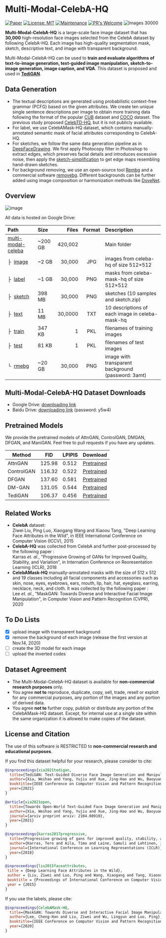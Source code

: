 # Multi-Modal-CelebA-HQ

[![Paper](http://img.shields.io/badge/paper-preprint-blue.svg)](https://arxiv.org/abs/2012.03308)
[![License: MIT](https://img.shields.io/badge/License-MIT-blue.svg)](https://opensource.org/licenses/MIT)
[![Maintenance](https://img.shields.io/badge/Maintained%3F-yes-blue.svg)](https://GitHub.com/Naereen/StrapDown.js/graphs/commit-activity)
[![PR's Welcome](https://img.shields.io/badge/PRs-welcome-blue.svg?style=flat)](http://makeapullrequest.com) 
![Images 30000](https://img.shields.io/badge/images-30,000-blue.svg?style=flat)

**Multi-Modal-CelebA-HQ** is a large-scale face image dataset that has **30,000** high-resolution face images selected from the CelebA dataset by following CelebA-HQ. Each image has high-quality segmentation mask, sketch, descriptive text, and image with transparent background.

Multi-Modal-CelebA-HQ can be used to **train and evaluate algorithms of text-to-image generation, text-guided image manipulation, sketch-to-image generation, image caption, and VQA**. This dataset is proposed and used in **[TediGAN](https://github.com/weihaox/TediGAN)**.

## Data Generation

* The textual descriptions are generated using probabilistic context-free grammar (PCFG) based on the given attributes. We create ten unique single sentence descriptions per image to obtain more training data following the format of the popular [CUB](http://www.vision.caltech.edu/visipedia/CUB-200-2011.html) dataset and [COCO](http://cocodataset.org/#download) dataset. The previous study proposed [CelebTD-HQ](https://arxiv.org/abs/2005.04909), but it is not publicly available.
* For label, we use CelebAMask-HQ dataset, which contains manually-annotated semantic mask of facial attributes corresponding to CelebA-HQ. 
* For sketches, we follow the same data generation pipeline as in [DeepFaceDrawing](http://www.geometrylearning.com/DeepFaceDrawing/). We first apply Photocopy filter in Photoshop to extract edges, which preserves facial details and introduces excessive noise, then apply the [sketch-simplification](https://github.com/bobbens/sketch_simplification) to get edge maps resembling hand-drawn sketches.
* For background removing, we use an open-source tool [Rembg](https://github.com/danielgatis/rembg) and a commercial software [removebg](https://www.remove.bg/). Different backgrounds can be further added using image composition or harmonization methods like [DoveNet](https://github.com/bcmi/Image_Harmonization_Datasets).

## Overview

![image](https://github.com/weihaox/Multi-Modal-CelebA-HQ/blob/main/images/sample.png)

All data is hosted on Google Drive:

| Path | Size | Files | Format | Description
| :--- | :-- | ----: | :----: | :----------
| [multi-modal-celeba](https://drive.google.com/drive/folders/1eVrGKfkbw7bh9xPcX8HJa-qWQTD9aWvf) | ~200 GB | 420,002 | | Main folder
| &boxvr;&nbsp; [image](https://drive.google.com/open?id=1badu11NqxGf6qM3PTTooQDJvQbejgbTv) | ~2 GB | 30,000 | JPG | images from celeba-hq of size 512&times;512
| &boxvr;&nbsp; [label](https://drive.google.com/open?id=1badu11NqxGf6qM3PTTooQDJvQbejgbTv) | ~1 GB | 30,000 | PNG | masks from celeba-mask-hq of size 512&times;512
| &boxvr;&nbsp; [sketch](https://drive.google.com/drive/folders/1uCd0qDOqYkRyYzXyjdU9L9Ib-6X_ptBq) | 398 MB | 30,000 | PNG | sketches (10 samples and sketch.zip)
| &boxvr;&nbsp; [text](https://drive.google.com/drive/folders/1ydS2O80rxIU0XtxWzmEI0XDKWEUN4ksI) | 11 MB | 30,0000 | TXT | 10 descriptions of each image in celeba-mask-hq
| &boxvr;&nbsp; [train](https://drive.google.com/file/d/1GdeTdBpi_IV7AuBpJAhLElqjswRmOy-7) | 347 KB | 1 | PKL | filenames of training images
| &boxvr;&nbsp; [test](https://drive.google.com/file/d/1JNxgdvPMI_HHUq2-JUuJp8L7cD-74OAf) | 81 KB | 1 | PKL | filenames of test images
| &boxur;&nbsp; [rmebg](https://pan.baidu.com/s/1UX2NBW8MXu2IM9yxGcdOLw) | ~20 GB | 30,000 | PNG | image with transparent background (password: 3amt)

## Multi-Modal-CelebA-HQ Dataset Downloads

* Google Drive: [downloading link](https://drive.google.com/drive/folders/1eVrGKfkbw7bh9xPcX8HJa-qWQTD9aWvf)
* Baidu Drive: [downloading link](https://pan.baidu.com/s/1sSG4AXaCeAIywwaWkgkpAw) (password: y5w4)

## Pretrained Models

We provide the pretrained models of AttnGAN, ControlGAN, DMGAN, DFGAN, and ManiGAN. Feel free to pull requests if you have any updates.

| Method     | FID     | LPIPIS |     Download   |
|------------|---------|--------|----------------|
| AttnGAN    | 125.98  | 0.512  | [Pretrained](https://pan.baidu.com/s/1sSG4AXaCeAIywwaWkgkpAw#list/path=%2Fsharelink592275190-930915969842492%2Fmulti-modal-celeba-released%2Fpretrained%20model%2Ftext2image%2FAttnGAN) |
| ControlGAN | 116.32  | 0.522  | [Pretrained](https://pan.baidu.com/s/1sSG4AXaCeAIywwaWkgkpAw#list/path=%2Fsharelink592275190-930915969842492%2Fmulti-modal-celeba-released%2Fpretrained%20model%2Ftext2image%2FControlGAN) |
| DFGAN      | 137.60  | 0.581  | [Pretrained](https://pan.baidu.com/s/1sSG4AXaCeAIywwaWkgkpAw#list/path=%2Fsharelink592275190-930915969842492%2Fmulti-modal-celeba-released%2Fpretrained%20model%2Ftext2image%2FDF-GAN) |
| DM-GAN     | 131.05  | 0.544  | [Pretrained](https://pan.baidu.com/s/1sSG4AXaCeAIywwaWkgkpAw#list/path=%2Fsharelink592275190-930915969842492%2Fmulti-modal-celeba-released%2Fpretrained%20model%2Ftext2image%2FDMGAN) |
| TediGAN    | 106.37  | 0.456  | [Pretrained](ttps://pan.baidu.com) |

## Related Works

* **CelebA** dataset:<br/>
Ziwei Liu, Ping Luo, Xiaogang Wang and Xiaoou Tang, "Deep Learning Face Attributes in the Wild", in IEEE International Conference on Computer Vision (ICCV), 2015 
* **CelebA-HQ** was collected from CelebA and further post-processed by the following paper :<br/>
Karras *et. al.*, "Progressive Growing of GANs for Improved Quality, Stability, and Variation", in Internation Conference on Reoresentation Learning (ICLR), 2018
* **CelebAMask-HQ** manually-annotated masks with the size of 512 x 512 and 19 classes including all facial components and accessories such as skin, nose, eyes, eyebrows, ears, mouth, lip, hair, hat, eyeglass, earring, necklace, neck, and cloth. It was collected by the following paper :<br/>
Lee *et. al.*, "MaskGAN: Towards Diverse and Interactive Facial Image Manipulation", in Computer Vision and Pattern Recognition (CVPR), 2020

## To Do Lists
- [x] upload image with transparent background
- [x] remove the background of each image (release the first version at Nov.14, 2020)
- [ ] create the 3D model for each image
- [ ] upload the inverted codes

## Dataset Agreement
* The Multi-Modal-CelebA-HQ dataset is available for **non-commercial research purposes** only.
* You agree **not to** reproduce, duplicate, copy, sell, trade, resell or exploit for any commercial purposes, any portion of the images and any portion of derived data.
* You agree **not to** further copy, publish or distribute any portion of the CelebAMask-HQ dataset. Except, for internal use at a single site within the same organization it is allowed to make copies of the dataset.

## License and Citation
The use of this software is RESTRICTED to **non-commercial research and educational purposes**.

If you find this dataset helpful for your research, please consider to cite:

```bibtex
@inproceedings{xia2021tedigan,
  title={TediGAN: Text-Guided Diverse Face Image Generation and Manipulation},
  author={Xia, Weihao and Yang, Yujiu and Xue, Jing-Hao and Wu, Baoyuan},
  booktitle={IEEE Conference on Computer Vision and Pattern Recognition (CVPR)},
  year={2021}
}

@article{xia2021open,
  title={Towards Open-World Text-Guided Face Image Generation and Manipulation},
  author={Xia, Weihao and Yang, Yujiu and Xue, Jing-Hao and Wu, Baoyuan},
  journal={arxiv preprint arxiv: 2104.08910},
  year={2021}
}

@inproceedings{karras2017progressive,
  title={Progressive growing of gans for improved quality, stability, and variation},
  author={Karras, Tero and Aila, Timo and Laine, Samuli and Lehtinen, Jaakko},
  journal={International Conference on Learning Representations (ICLR)},
  year={2018}
}

@inproceedings{liu2015faceattributes,
 title = {Deep Learning Face Attributes in the Wild},
 author = {Liu, Ziwei and Luo, Ping and Wang, Xiaogang and Tang, Xiaoou},
 booktitle = {Proceedings of International Conference on Computer Vision (ICCV)},
 year = {2015} 
}
```
If you use the labels, please cite:
```bibtex
@inproceedings{CelebAMask-HQ,
  title={MaskGAN: Towards Diverse and Interactive Facial Image Manipulation},
  author={Lee, Cheng-Han and Liu, Ziwei and Wu, Lingyun and Luo, Ping},
  booktitle={IEEE Conference on Computer Vision and Pattern Recognition (CVPR)},
  year={2020}
}
```
